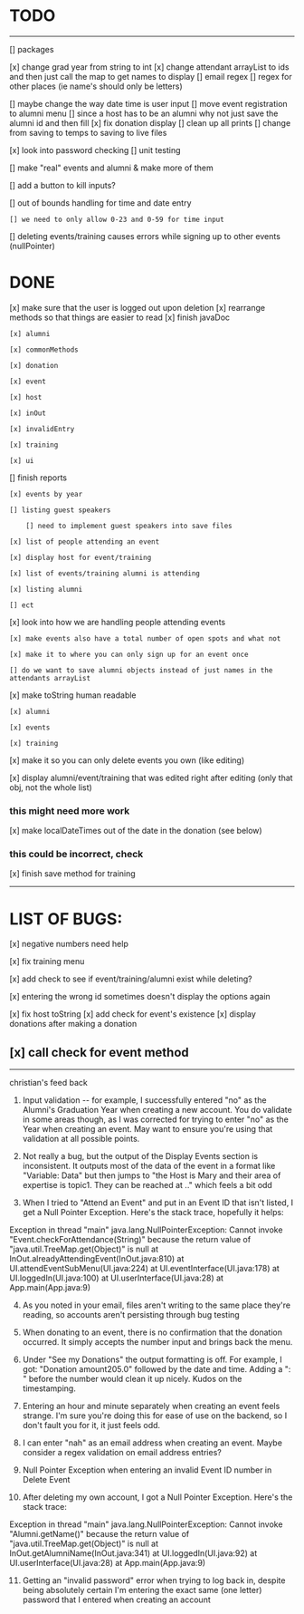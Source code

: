# TODO
---
[] packages

[x] change grad year from string to int
[x] change attendant arrayList to ids and then just call the map to get names to display
[] email regex
[] regex for other places (ie name's should only be letters)

[] maybe change the way date time is user input
[] move event registration to alumni menu
[] since a host has to be an alumni why not just save the alumni id and then fill
[x] fix donation display
[] clean up all prints 
[] change from saving to temps to saving to live files

[x] look into password checking
[] unit testing

[] make "real" events and alumni & make more of them 

[] add a button to kill inputs?

[] out of bounds handling for time and date entry 

    [] we need to only allow 0-23 and 0-59 for time input

[] deleting events/training causes errors while signing up to other events (nullPointer)



# DONE
[x] make sure that the user is logged out upon deletion
[x] rearrange methods so that things are easier to read
[x] finish javaDoc

    [x] alumni

    [x] commonMethods

    [x] donation

    [x] event

    [x] host

    [x] inOut

    [x] invalidEntry

    [x] training

    [x] ui

[] finish reports

    [x] events by year

    [] listing guest speakers

        [] need to implement guest speakers into save files

    [x] list of people attending an event

    [x] display host for event/training

    [x] list of events/training alumni is attending

    [x] listing alumni

    [] ect

[x] look into how we are handling people attending events 

    [x] make events also have a total number of open spots and what not

    [x] make it to where you can only sign up for an event once

    [] do we want to save alumni objects instead of just names in the attendants arrayList

[x] make toString human readable

    [x] alumni

    [x] events

    [x] training

[x] make it so you can only delete events you own (like editing)

[x] display alumni/event/training that was edited right after editing (only that obj, not the whole list)

### this might need more work

[x] make localDateTimes out of the date in the donation (see below)

### this could be incorrect, check

[x] finish save method for training

---

# LIST OF BUGS:

[x] negative numbers need help

[x] fix training menu

[x] add check to see if event/training/alumni exist while deleting?


[x] entering the wrong id sometimes doesn't display the options again

[x] fix host toString
[x] add check for event's existence 
[x] display donations after making a donation

[x] call check for event method
---

---
christian's feed back

1) Input validation -- for example, I successfully entered "no" as the Alumni's Graduation Year when creating a new account. You do validate in some areas though, as I was corrected for trying to enter "no" as the Year when creating an event. May want to ensure you're using that validation at all possible points.

2) Not really a bug, but the output of the Display Events section is inconsistent. It outputs most of the data of the event in a format like "Variable: Data" but then jumps to "the Host is Mary and their area of expertise is topic1. They can be reached at .." which feels a bit odd

3) When I tried to "Attend an Event" and put in an Event ID that isn't listed, I get a Null Pointer Exception. Here's the stack trace, hopefully it helps:

Exception in thread "main" java.lang.NullPointerException: Cannot invoke "Event.checkForAttendance(String)" because the return value of "java.util.TreeMap.get(Object)" is null
	at InOut.alreadyAttendingEvent(InOut.java:810)
	at UI.attendEventSubMenu(UI.java:224)
	at UI.eventInterface(UI.java:178)
	at UI.loggedIn(UI.java:100)
	at UI.userInterface(UI.java:28)
	at App.main(App.java:9)

4) As you noted in your email, files aren't writing to the same place they're reading, so accounts aren't persisting through bug testing

5) When donating to an event, there is no confirmation that the donation occurred. It simply accepts the number input and brings back the menu.

6) Under "See my Donations" the output formatting is off. For example, I got: "Donation amount205.0" followed  by the date and time. Adding a ": " before the number would clean it up nicely. Kudos on the timestamping.

7) Entering an hour and minute separately when creating an event feels strange. I'm sure you're doing this for ease of use on the backend, so I don't fault you for it, it just feels odd.

8) I can enter "nah" as an email address when creating an event. Maybe consider a regex validation on email address entries?

9) Null Pointer Exception when entering an invalid Event ID number in Delete Event

10) After deleting my own account, I got a Null Pointer Exception. Here's the stack trace:

Exception in thread "main" java.lang.NullPointerException: Cannot invoke "Alumni.getName()" because the return value of "java.util.TreeMap.get(Object)" is null
	at InOut.getAlumniName(InOut.java:341)
	at UI.loggedIn(UI.java:92)
	at UI.userInterface(UI.java:28)
	at App.main(App.java:9)

11) Getting an "invalid password" error when trying to log back in, despite being absolutely certain I'm entering the exact same (one letter) password that I entered when creating an account
